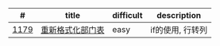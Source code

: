 |     #      |  title      | difficult  | description |
| ------------- | ------------- | ------------- | ------------- |
| [1179](https://leetcode-cn.com/problems/reformat-department-table/)  | [重新格式化部门表](https://github.com/solthx/leetcode/blob/master/Database/lc_db_problems/1179.%20%E9%87%8D%E6%96%B0%E6%A0%BC%E5%BC%8F%E5%8C%96%E9%83%A8%E9%97%A8%E8%A1%A8.sql) | easy |  if的使用, 行转列 |
